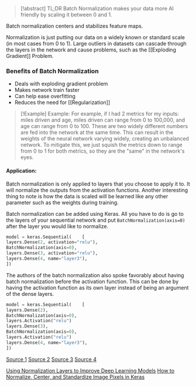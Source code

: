 > [!abstract] TL;DR
> Batch Normalization makes your data more AI friendly by scaling it between 0 and 1. 

Batch normalization centers and stabilizes feature maps.

Normalization is just putting our data on a widely known or standard scale (in most cases from 0 to 1). Large outliers in datasets can cascade through the layers in the network and cause problems, such as the [[Exploding Gradient]] Problem.

### Benefits of Batch Normalization
- Deals with exploding gradient problem
- Makes network train faster
- Can help ease overfitting
- Reduces the need for [[Regularization]]

>[!Example] Example:
For example, if I had 2 metrics for my inputs: miles driven and age, miles driven can range from 0 to 100,000, and age can range from 0 to 100. These are two widely different numbers are fed into the network at the same time. This can result in the weights of the neural network varying widely, creating an unbalanced network. To mitigate this, we just squish the metrics down to range from 0 to 1 for both metrics, so they are the "same" in the network's eyes.

#### Application:
Batch normalization is only applied to layers that you choose to apply it to. It will normalize the outputs from the activation functions. Another interesting thing to note is how the data is scaled will be learned like any other parameter such as the weights during training.

Batch normalization can be added using Keras.
All you have to do is go to the layers of your sequential network and put `BatchNormalization(axis=0)`  after the layer you would like to normalize.

```python
model = keras.Sequential(    [        
layers.Dense(2, activation="relu"),
BatchNormalization(axis=0),
layers.Dense(3, activation="relu"),
layers.Dense(4, name="layer3"),
])
```

The authors of the batch normalization also spoke favorably about having batch normalization before the activation function. This can be done by having the activation function as its own layer instead of being an argument of the dense layers.

```python
model = keras.Sequential(    [        
layers.Dense(2),
BatchNormalization(axis=0),
layers.Activation("relu")
layers.Dense(3),
BatchNormalization(axis=0),
layers.Activation("relu")
layers.Dense(4, name="layer3"),
])
```

[Source 1](https://arxiv.org/pdf/2209.14778.pdf)
[Source 2](https://deepai.org/machine-learning-glossary-and-terms/batch-normalization)
[Source 3](https://www.youtube.com/watch?v=dXB-KQYkzNU)
[Source 4](https://www.youtube.com/watch?v=yXOMHOpbon8)



[Using Normalization Layers to Improve Deep Learning Models](https://machinelearningmastery.com/using-normalization-layers-to-improve-deep-learning-models/)
[How to Normalize, Center, and Standardize Image Pixels in Keras](https://machinelearningmastery.com/how-to-normalize-center-and-standardize-images-with-the-imagedatagenerator-in-keras/)